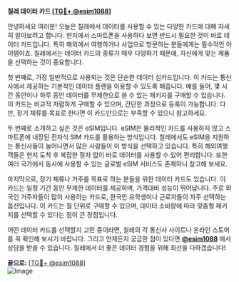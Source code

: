 **칠레 데이터 카드 [[TG💪+ @esim1088](https://t.me/s/esim1088)]**

안녕하세요 여러분! 오늘은 칠레에서 데이터를 사용할 수 있는 다양한 카드에 대해 자세히 알아보려고 합니다. 현지에서 스마트폰을 사용하다 보면 반드시 필요한 것이 바로 데이터 카드입니다. 특히 해외에서 여행하거나 사업으로 방문하는 분들에게는 필수적인 아이템이죠. 칠레에서는 데이터 카드의 종류가 매우 다양하기 때문에, 자신에게 맞는 제품을 선택하는 것이 중요합니다.

첫 번째로, 가장 일반적으로 사용되는 것은 단순한 데이터 심카드입니다. 이 카드는 통신사에서 제공하는 기본적인 데이터 플랜을 이용할 수 있도록 해줍니다. 예를 들어, 몇 시간 동안이나 하루 동안 데이터를 무제한으로 쓸 수 있는 패키지를 구매할 수 있습니다. 이 카드는 비교적 저렴하게 구매할 수 있으며, 간단한 과정으로 등록이 가능합니다. 다만, 장기 체류를 목표로 한다면 이 카드만으로는 부족할 수 있으니 참고하세요.

두 번째로 소개하고 싶은 것은 eSIM입니다. eSIM은 물리적인 카드를 사용하지 않고 스마트폰에 내장된 전자식 SIM 카드를 활용하는 방식입니다. 칠레에서도 eSIM을 지원하는 통신사들이 늘어나면서 많은 사람들이 이 방식을 선택하고 있습니다. 특히 해외여행객들은 현지 도착 후 복잡한 절차 없이 바로 데이터를 사용할 수 있어 편리합니다. 또한 여러 국가에서 동시에 사용할 수 있는 글로벌 eSIM 서비스도 존재하니 참고해 보세요.

마지막으로, 장기 체류나 거주를 목표로 하는 분들을 위한 데이터 카드도 있습니다. 이 카드는 일정 기간 동안 무제한 데이터를 제공하며, 가격대비 성능이 뛰어납니다. 주로 외국인 거주자들이 많이 사용하는 카드로, 한국인 유학생이나 근로자들이 자주 선택하는 옵션입니다. 이 카드는 월 단위로 구매할 수 있으며, 데이터 소비량에 따라 맞춤형 패키지를 선택할 수 있다는 점이 큰 장점입니다.

어떤 데이터 카드를 선택할지 고민 중이라면, 칠레의 각 통신사 사이트나 온라인 스토어를 꼭 확인해 보시기 바랍니다. 그리고 언제든지 궁금한 점이 있다면 **[@esim1088](https://t.me/s/esim1088)** 에서 상담을 받을 수 있습니다. 칠레에서 더 좋은 데이터 경험을 위해 최선을 다하겠습니다!

**끝으로:** [[TG💪+ @esim1088](https://t.me/s/esim1088)]  
![Image](https://i.postimg.cc/Y0z9fWf4/image.png)